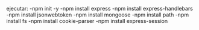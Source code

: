 ejecutar:
-npm init -y
-npm install express
-npm install express-handlebars
-npm install jsonwebtoken
-npm install mongoose
-npm install path
-npm install fs
-npm install cookie-parser
-npm install express-session
